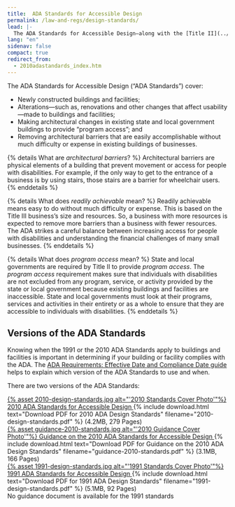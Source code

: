 ```yaml
---
title:  ADA Standards for Accessible Design
permalink: /law-and-regs/design-standards/
lead: |-
  The ADA Standards for Accessible Design—along with the [Title II](../title-ii-2010-regulations/) and [Title III](../title-iii-regulations/) regulations—say what is required for a building or facility to be physically accessible to people with disabilities.
lang: "en"
sidenav: false
compact: true
redirect_from:
  - 2010adastandards_index.htm
---
```


The ADA Standards for Accessible Design (“ADA Standards”) cover:
- Newly constructed buildings and facilities;
- Alterations—such as, renovations and other changes that affect usability—made to
buildings and facilities;
- Making architectural changes in existing state and local government buildings to provide “program access”; and
- Removing architectural barriers that are easily accomplishable without much difficulty
or expense in existing buildings of businesses.

{% details What are <em>architectural barriers</em>? %}
Architectural barriers are physical elements of a building that prevent movement or access for people with disabilities. For example, if the only way to get to the entrance of a business is by using stairs, those stairs are a barrier for wheelchair users.
{% enddetails %}

{% details What does <em>readily achievable</em> mean? %}
Readily achievable means easy to do without much difficulty or expense. This is based on the Title III business’s size and resources. So, a business with more resources is expected to remove more barriers than a business with fewer resources. The ADA strikes a careful balance between increasing access for people with disabilities and understanding the financial challenges of many small businesses.
{% enddetails %}

{% details What does <em>program access</em> mean? %}
State and local governments are required by Title II to provide *program access*. The *program access* requirement makes sure that individuals with disabilities are not excluded from any program, service, or activity provided by the state or local government because existing buildings and facilities are inaccessible. State and local governments must look at their programs, services and activities in their entirety or as a whole to ensure that they are accessible to individuals with disabilities.
{% enddetails %}

## Versions of the ADA Standards

Knowing when the 1991 or the 2010 ADA Standards apply to buildings and facilities is important in determining if your building or facility complies with the ADA. The [ADA Requirements: Effective Date and Compliance Date guide](https://archive.ada.gov/revised_effective_dates-2010.htm) helps to explain which version of the ADA Standards to use and when.

There are two versions of the ADA Standards:

<div class="standards-and-guidance">
<div class="document">
<a href="{{'/law-and-regs/design-standards/2010-stds' | relative_url}}">
{% asset 2010-design-standards.jpg alt="'2010 Standards Cover Photo'"%}
2010 ADA Standards for Accessible Design
</a>
{% include download.html text="Download PDF for 2010 ADA Design Standards" filename="2010-design-standards.pdf" %} (4.2MB, 279 Pages)
</div>

<div class="document">
<a href="{{'/law-and-regs/design-standards/standards-guidance' | relative_url}}">
{% asset guidance-2010-standards.jpg alt="'2010 Guidance Cover Photo'"%}
Guidance on the 2010 ADA Standards for Accessible Design
</a>
{% include download.html text="Download PDF for Guidance on the 2010 ADA Design Standards" filename="guidance-2010-standards.pdf" %} (3.1MB, 166 Pages)
</div>
</div>

<div class="standards-and-guidance">
<div class="document" aria-label="1991 Standards">
<a href="{{'/law-and-regs/design-standards/1991-design-standards' | relative_url}}">
{% asset 1991-design-standards.jpg alt="'1991 Standards Cover Photo'"%}
1991 ADA Standards for Accessible Design
</a>
{% include download.html text="Download PDF for 1991 ADA Design Standards" filename="1991-design-standards.pdf" %} (5.1MB, 92 Pages)
</div>
<div class="document">
<span class="usa-sr-only">No guidance document is available for the 1991 standards</span>
</div>
</div>
